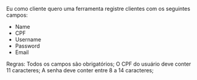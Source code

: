 Eu como cliente quero uma ferramenta registre clientes com os seguintes campos:
- Name
- CPF
- Username
- Password
- Email

Regras: 
Todos os campos são obrigatórios;
O CPF do usuário deve conter 11 caracteres;
A senha deve conter entre 8 a 14 caracteres;


